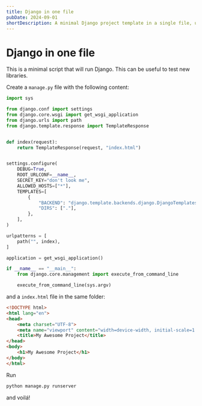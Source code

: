 ```yaml
---
title: Django in one file
pubDate: 2024-09-01
shortDescription: A minimal Django project template in a single file, useful for testing and prototyping
---
```



# Django in one file

This is a minimal script that will run Django.
This can be useful to test new libraries.

Create a `manage.py` file with the following content:

```python
import sys

from django.conf import settings
from django.core.wsgi import get_wsgi_application
from django.urls import path
from django.template.response import TemplateResponse


def index(request):
    return TemplateResponse(request, "index.html")


settings.configure(
    DEBUG=True,
    ROOT_URLCONF=__name__,
    SECRET_KEY="don't look me",
    ALLOWED_HOSTS=["*"],
    TEMPLATES=[
        {
            "BACKEND": "django.template.backends.django.DjangoTemplates",
            "DIRS": ["."],
        },
    ],
)

urlpatterns = [
    path("", index),
]

application = get_wsgi_application()

if __name__ == "__main__":
    from django.core.management import execute_from_command_line

    execute_from_command_line(sys.argv)
```

and a `index.html` file in the same folder:

```html
<!DOCTYPE html>
<html lang="en">
<head>
    <meta charset="UTF-8">
    <meta name="viewport" content="width=device-width, initial-scale=1.0">
    <title>My Awesome Project</title>
</head>
<body>
    <h1>My Awesome Project</h1>
</body>
</html>
```

Run

```bash
python manage.py runserver
```

and voilá!
